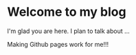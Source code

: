 # Welcome to my blog

I'm glad you are here. I plan to talk about ...

Making Github pages work for me!!!
